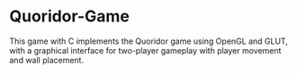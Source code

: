 # Quoridor-Game
This game with C implements the Quoridor game using OpenGL and GLUT, with a graphical interface for two-player gameplay with player movement and wall placement.
